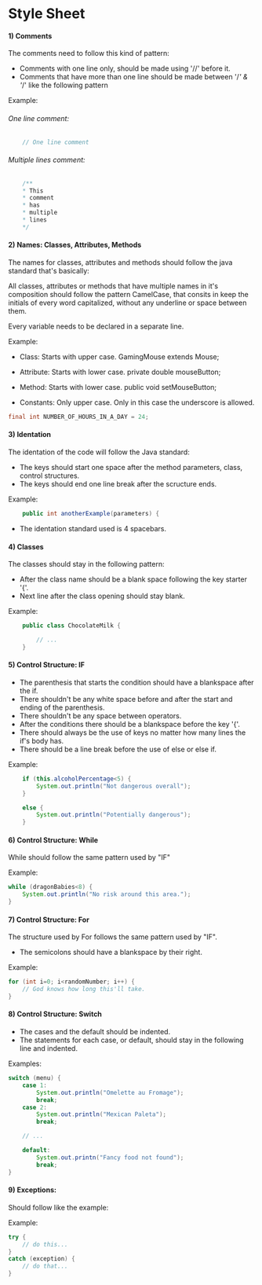 # Style Sheet

#### 1) Comments

The comments need to follow this kind of pattern:
- Comments with one line only, should be made using '//' before it.
- Comments that have more than one line should be made between '/*' & '*/' like the following pattern

Example:

###### One line comment:
```java
	// One line comment 
```
###### Multiple lines comment:
```java
	/**
	* This
	* comment
	* has
	* multiple
	* lines
	*/
```

#### 2) Names: Classes, Attributes, Methods
The names for classes, attributes and methods should follow the java standard that's basically:

All classes, attributes or methods that have multiple names in it's composition should follow the pattern CamelCase, that consits in keep the initials of every word capitalized, without any underline or space between them.

Every variable needs to be declared in a separate line.

Example:

- Class:
	Starts with upper case.
	GamingMouse extends Mouse;

- Attribute:
	Starts with lower case.
	private double mouseButton;

- Method:
	Starts with lower case.
	public void setMouseButton;

- Constants:
	Only upper case.
	Only in this case the underscore is allowed.
```java
final int NUMBER_OF_HOURS_IN_A_DAY = 24;
```

#### 3) Identation
	
The identation of the code will follow the Java standard:

- The keys should start one space after the method parameters, class, control structures.
- The keys should end one line break after the scructure ends. 

Example:
```java
	public int anotherExample(parameters) {
```

- The identation standard used is 4 spacebars.

#### 4) Classes

The classes should stay in the following pattern:

- After the class name should be a blank space following the key starter '{'.
- Next line after the class opening should stay blank. 

Example:
```java
	public class ChocolateMilk {

	    // ...
	}	
```

#### 5) Control Structure: IF
	
- The parenthesis that starts the condition should have a blankspace after the if.
- There shouldn't be any white space before and after the start and ending of the parenthesis.
- There shouldn't be any space between operators.
- After the conditions there should be a blankspace before the key '{'.
- There should always be the use of keys no matter how many lines the if's body has.
- There should be a line break before the use of else or else if.

Example:
```java
	if (this.alcoholPercentage<5) {
	    System.out.println("Not dangerous overall");
	}

	else {
	    System.out.println("Potentially dangerous");
	}
```

#### 6) Control Structure: While

While should follow the same pattern used by "IF"

Example:
```java
while (dragonBabies<8) {
	System.out.println("No risk around this area.");
}
```

#### 7) Control Structure: For
	
The structure used by For follows the same pattern used by "IF".

- The semicolons should have a blankspace by their right. 

Example:
```java
for (int i=0; i<randomNumber; i++) {
    // God knows how long this'll take.
}
```

#### 8) Control Structure: Switch 
	
- The cases and the default should be indented.
- The statements for each case, or default, should stay in the following line and indented.

Examples:
```java	
switch (menu) {
    case 1:
        System.out.println("Omelette au Fromage");
        break;
    case 2:
        System.out.println("Mexican Paleta");
        break;

    // ...

    default:
        System.out.printn("Fancy food not found");
        break;
}
```

#### 9) Exceptions:
	
Should follow like the example:

Example:
```java
try {
    // do this...
}
catch (exception) {
    // do that...
}
```